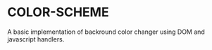 # COLOR-SCHEME

A basic implementation of backround color changer using DOM and javascript handlers.
